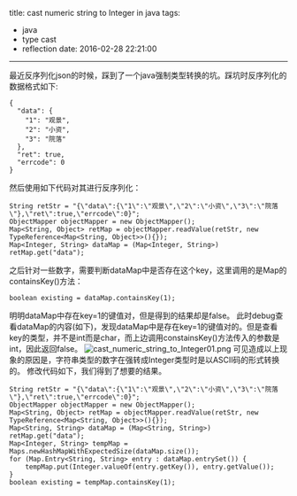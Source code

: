 title: cast numeric string to Integer in java
tags:
  - java
  - type cast
  - reflection
date: 2016-02-28 22:21:00
---

最近反序列化json的时候，踩到了一个java强制类型转换的坑。踩坑时反序列化的数据格式如下:
```
{
  "data": {
    "1": "观景",
    "2": "小资",
    "3": "院落"
  },
  "ret": true,
  "errcode": 0
}
```
然后使用如下代码对其进行反序列化：
```
String retStr = "{\"data\":{\"1\":\"观景\",\"2\":\"小资\",\"3\":\"院落\"},\"ret\":true,\"errcode\":0}";
ObjectMapper objectMapper = new ObjectMapper();
Map<String, Object> retMap = objectMapper.readValue(retStr, new TypeReference<Map<String, Object>>(){});
Map<Integer, String> dataMap = (Map<Integer, String>) retMap.get("data");
```
之后针对一些数字，需要判断dataMap中是否存在这个key，这里调用的是Map的containsKey()方法：
```
boolean existing = dataMap.containsKey(1);
```
明明dataMap中存在key=1的键值对，但是得到的结果却是false。
此时debug查看dataMap的内容(如下)，发现dataMap中是存在key=1的键值对的。但是查看key的类型，并不是int而是char，而上边调用constainsKey()方法传入的参数是int，因此返回false。
![cast_numeric_string_to_Integer01.png](./images/cast_number_string_to_Integer01.png)
可见造成以上现象的原因是，字符串类型的数字在强转成Integer类型时是以ASCII码的形式转换的。
修改代码如下，我们得到了想要的结果。
```
String retStr = "{\"data\":{\"1\":\"观景\",\"2\":\"小资\",\"3\":\"院落\"},\"ret\":true,\"errcode\":0}";
ObjectMapper objectMapper = new ObjectMapper();
Map<String, Object> retMap = objectMapper.readValue(retStr, new TypeReference<Map<String, Object>>(){});
Map<String, String> dataMap = (Map<String, String>) retMap.get("data");
Map<Integer, String> tempMap = Maps.newHashMapWithExpectedSize(dataMap.size());
for (Map.Entry<String, String> entry : dataMap.entrySet()) {
    tempMap.put(Integer.valueOf(entry.getKey()), entry.getValue());
}
boolean existing = tempMap.containsKey(1);
```
